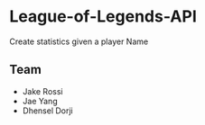 # League-of-Legends-API
Create statistics given a player Name
## Team
- Jake Rossi
- Jae Yang
- Dhensel Dorji